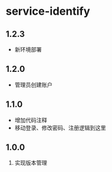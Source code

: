 # service-identify

## 1.2.3
- 新环境部署

## 1.2.0
- 管理员创建账户

## 1.1.0
- 增加代码注释
- 移动登录、修改密码、注册逻辑到这里

## 1.0.0
1. 实现版本管理
